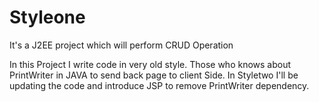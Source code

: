# Styleone
It's a J2EE project which will perform CRUD Operation

In this Project I write code in very old style. Those who knows about PrintWriter in JAVA to send back page to client Side. In Styletwo I'll be updating the code and introduce JSP to remove PrintWriter dependency.


